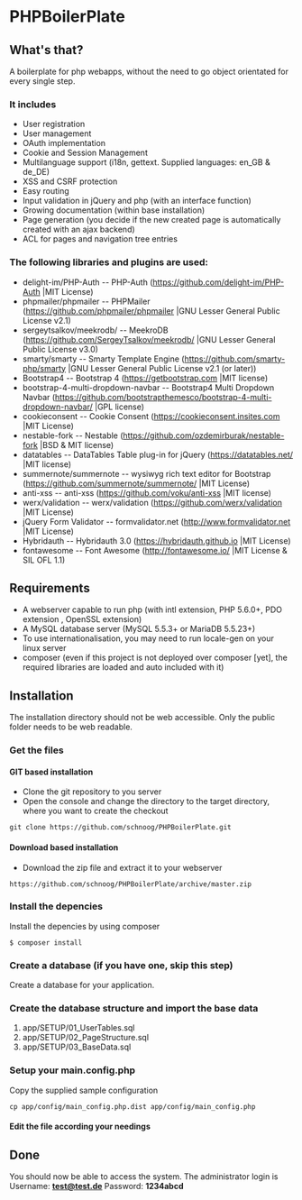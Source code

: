 
# PHPBoilerPlate

## What's that?
A boilerplate for php webapps, without the need to go object orientated for every single step.

### It includes
- User registration
- User management
- OAuth implementation
- Cookie and Session Management
- Multilanguage support (i18n, gettext. Supplied languages: en_GB & de_DE)
- XSS and CSRF protection
- Easy routing
- Input validation in jQuery and php (with an interface function)
- Growing documentation (within base installation)
- Page generation (you decide if the new created page is automatically created with an ajax backend)
- ACL for pages and navigation tree entries

### The following libraries and plugins are used:
- delight-im/PHP-Auth -- PHP-Auth (https://github.com/delight-im/PHP-Auth |MIT License)
- phpmailer/phpmailer -- PHPMailer (https://github.com/phpmailer/phpmailer |GNU Lesser General Public License v2.1)
- sergeytsalkov/meekrodb/ -- MeekroDB (https://github.com/SergeyTsalkov/meekrodb/ |GNU Lesser General Public License v3.0)
- smarty/smarty -- Smarty Template Engine (https://github.com/smarty-php/smarty |GNU Lesser General Public License v2.1 (or later))
- Bootstrap4 -- Bootstrap 4 (https://getbootstrap.com |MIT license)
- bootstrap-4-multi-dropdown-navbar -- Bootstrap4 Multi Dropdown Navbar (https://github.com/bootstrapthemesco/bootstrap-4-multi-dropdown-navbar/ |GPL license)
- cookieconsent -- Cookie Consent (https://cookieconsent.insites.com |MIT License)
- nestable-fork -- Nestable (https://github.com/ozdemirburak/nestable-fork |BSD & MIT license)
- datatables -- DataTables Table plug-in for jQuery (https://datatables.net/ |MIT license)
- summernote/summernote -- wysiwyg rich text editor for Bootstrap (https://github.com/summernote/summernote/ |MIT License)
- anti-xss -- anti-xss (https://github.com/voku/anti-xss |MIT license)
- werx/validation -- werx/validation (https://github.com/werx/validation |MIT License)
- jQuery Form Validator -- formvalidator.net (http://www.formvalidator.net |MIT License)
- Hybridauth -- Hybridauth 3.0 (https://hybridauth.github.io |MIT License)
- fontawesome -- Font Awesome (http://fontawesome.io/ |MIT License & SIL OFL 1.1)

## Requirements
- A webserver capable to run php (with intl extension, PHP 5.6.0+, PDO extension , OpenSSL extension)
- A MySQL database server (MySQL 5.5.3+ or MariaDB 5.5.23+)
- To use internationalisation, you may need to run locale-gen on your linux server
- composer (even if this project is not deployed over composer [yet], the required libraries are loaded and auto included with it)

## Installation
The installation directory should not be web accessible. Only the public folder needs to be web readable.

### Get the files

#### GIT based installation
- Clone the git repository to you server
- Open the console and change the directory to the target directory, where you want to create the checkout
```
git clone https://github.com/schnoog/PHPBoilerPlate.git
```
#### Download based installation
- Download the zip file and extract it to your webserver
```
https://github.com/schnoog/PHPBoilerPlate/archive/master.zip
```

### Install the depencies
Install the depencies by using composer
```
$ composer install
```

### Create a database (if you have one, skip this step)
Create a database for your application.

### Create the database structure and import the base data
1. app/SETUP/01_UserTables.sql
2. app/SETUP/02_PageStructure.sql
3. app/SETUP/03_BaseData.sql

### Setup your main.config.php
Copy the supplied sample configuration
```
cp app/config/main_config.php.dist app/config/main_config.php
```
#### Edit the file according your needings

## Done
You should now be able to access the system.
The administrator login is
Username: **test@test.de**
Password: **1234abcd**






